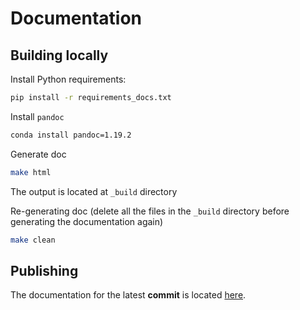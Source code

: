 # Documentation

## Building locally

Install Python requirements:
```bash
pip install -r requirements_docs.txt
```

Install `pandoc`
```bash
conda install pandoc=1.19.2
```

Generate doc
```bash
make html
```

The output is located at `_build` directory

Re-generating doc (delete all the files in the `_build` directory before generating the documentation again)
```bash
make clean
```

## Publishing

The documentation for the latest **commit** is located [here](https://merlin-sdk.readthedocs.io/en/latest/).
